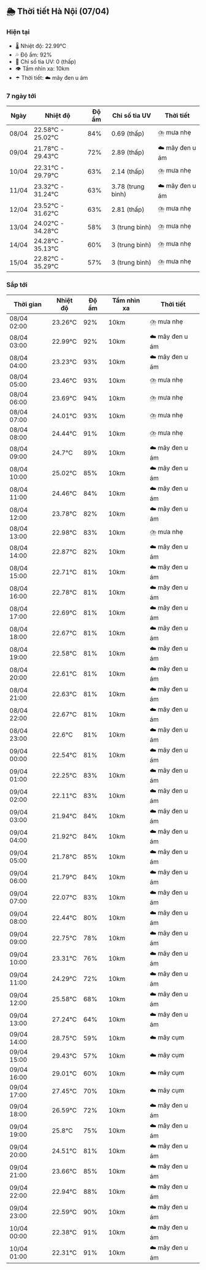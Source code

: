 ## 🌦️ Thời tiết Hà Nội (07/04)

### Hiện tại

- 🌡️ Nhiệt độ: 22.99℃
- 💦 Độ ẩm: 92%
- 🌟 Chỉ số tia UV: 0 (thấp)
- 👁️ Tầm nhìn xa: 10km
- ☂️ Thời tiết: ☁️ mây đen u ám

### 7 ngày tới

| Ngày | Nhiệt độ | Độ ẩm | Chỉ số tia UV | Thời tiết |
| --- | --- | --- | --- | --- |
| 08/04 | 22.58℃ - 25.02℃ | 84% | 0.69 (thấp) | ⛈️ mưa nhẹ |
| 09/04 | 21.78℃ - 29.43℃ | 72% | 2.89 (thấp) | ☁️ mây đen u ám |
| 10/04 | 22.31℃ - 29.79℃ | 63% | 2.14 (thấp) | ⛈️ mưa nhẹ |
| 11/04 | 23.32℃ - 31.24℃ | 63% | 3.78 (trung bình) | ☁️ mây đen u ám |
| 12/04 | 23.52℃ - 31.62℃ | 63% | 2.81 (thấp) | ⛈️ mưa nhẹ |
| 13/04 | 24.02℃ - 34.28℃ | 58% | 3 (trung bình) | ⛈️ mưa nhẹ |
| 14/04 | 24.28℃ - 35.13℃ | 60% | 3 (trung bình) | ⛈️ mưa nhẹ |
| 15/04 | 22.82℃ - 35.29℃ | 57% | 3 (trung bình) | ⛈️ mưa nhẹ |

### Sắp tới

| Thời gian | Nhiệt độ | Độ ẩm | Tầm nhìn xa | Thời tiết |
| --- | --- | --- | --- | --- |
| 08/04 02:00 | 23.26℃ | 92% | 10km | ⛈️ mưa nhẹ |
| 08/04 03:00 | 22.99℃ | 92% | 10km | ☁️ mây đen u ám |
| 08/04 04:00 | 23.23℃ | 93% | 10km | ☁️ mây đen u ám |
| 08/04 05:00 | 23.46℃ | 93% | 10km | ⛈️ mưa nhẹ |
| 08/04 06:00 | 23.69℃ | 94% | 10km | ⛈️ mưa nhẹ |
| 08/04 07:00 | 24.01℃ | 93% | 10km | ⛈️ mưa nhẹ |
| 08/04 08:00 | 24.44℃ | 91% | 10km | ⛈️ mưa nhẹ |
| 08/04 09:00 | 24.7℃ | 89% | 10km | ☁️ mây đen u ám |
| 08/04 10:00 | 25.02℃ | 85% | 10km | ☁️ mây đen u ám |
| 08/04 11:00 | 24.46℃ | 84% | 10km | ☁️ mây đen u ám |
| 08/04 12:00 | 23.78℃ | 82% | 10km | ☁️ mây đen u ám |
| 08/04 13:00 | 22.98℃ | 83% | 10km | ⛈️ mưa nhẹ |
| 08/04 14:00 | 22.87℃ | 82% | 10km | ☁️ mây đen u ám |
| 08/04 15:00 | 22.71℃ | 81% | 10km | ☁️ mây đen u ám |
| 08/04 16:00 | 22.78℃ | 81% | 10km | ☁️ mây đen u ám |
| 08/04 17:00 | 22.69℃ | 81% | 10km | ☁️ mây đen u ám |
| 08/04 18:00 | 22.67℃ | 81% | 10km | ☁️ mây đen u ám |
| 08/04 19:00 | 22.58℃ | 81% | 10km | ☁️ mây đen u ám |
| 08/04 20:00 | 22.61℃ | 81% | 10km | ☁️ mây đen u ám |
| 08/04 21:00 | 22.63℃ | 81% | 10km | ☁️ mây đen u ám |
| 08/04 22:00 | 22.67℃ | 81% | 10km | ☁️ mây đen u ám |
| 08/04 23:00 | 22.6℃ | 81% | 10km | ☁️ mây đen u ám |
| 09/04 00:00 | 22.54℃ | 81% | 10km | ☁️ mây đen u ám |
| 09/04 01:00 | 22.25℃ | 83% | 10km | ☁️ mây đen u ám |
| 09/04 02:00 | 22.11℃ | 83% | 10km | ☁️ mây đen u ám |
| 09/04 03:00 | 21.94℃ | 84% | 10km | ☁️ mây đen u ám |
| 09/04 04:00 | 21.92℃ | 84% | 10km | ☁️ mây đen u ám |
| 09/04 05:00 | 21.78℃ | 85% | 10km | ☁️ mây đen u ám |
| 09/04 06:00 | 21.79℃ | 84% | 10km | ☁️ mây đen u ám |
| 09/04 07:00 | 22.07℃ | 83% | 10km | ☁️ mây đen u ám |
| 09/04 08:00 | 22.44℃ | 80% | 10km | ☁️ mây đen u ám |
| 09/04 09:00 | 22.75℃ | 78% | 10km | ☁️ mây đen u ám |
| 09/04 10:00 | 23.31℃ | 76% | 10km | ☁️ mây đen u ám |
| 09/04 11:00 | 24.29℃ | 72% | 10km | ☁️ mây đen u ám |
| 09/04 12:00 | 25.58℃ | 68% | 10km | ☁️ mây đen u ám |
| 09/04 13:00 | 27.24℃ | 64% | 10km | ☁️ mây đen u ám |
| 09/04 14:00 | 28.75℃ | 59% | 10km | ☁️ mây cụm |
| 09/04 15:00 | 29.43℃ | 57% | 10km | ☁️ mây cụm |
| 09/04 16:00 | 29.01℃ | 60% | 10km | ☁️ mây cụm |
| 09/04 17:00 | 27.45℃ | 70% | 10km | ☁️ mây cụm |
| 09/04 18:00 | 26.59℃ | 72% | 10km | ☁️ mây đen u ám |
| 09/04 19:00 | 25.8℃ | 75% | 10km | ☁️ mây đen u ám |
| 09/04 20:00 | 24.51℃ | 81% | 10km | ☁️ mây đen u ám |
| 09/04 21:00 | 23.66℃ | 85% | 10km | ☁️ mây đen u ám |
| 09/04 22:00 | 22.94℃ | 88% | 10km | ☁️ mây đen u ám |
| 09/04 23:00 | 22.59℃ | 90% | 10km | ☁️ mây đen u ám |
| 10/04 00:00 | 22.38℃ | 91% | 10km | ☁️ mây đen u ám |
| 10/04 01:00 | 22.31℃ | 91% | 10km | ☁️ mây đen u ám |
